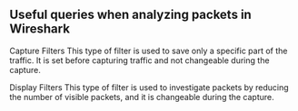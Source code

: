 ## Useful queries when analyzing packets in Wireshark


Capture Filters	
This type of filter is used to save only a specific part of the traffic. It is set before capturing traffic and not changeable during the capture. 


Display Filters	
This type of filter is used to investigate packets by reducing the number of visible packets, and it is changeable during the capture. 

